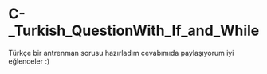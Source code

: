 # C-_Turkish_QuestionWith_If_and_While
Türkçe bir antrenman sorusu hazırladım cevabımıda paylaşıyorum iyi eğlenceler :)

